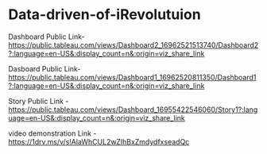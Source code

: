 # Data-driven-of-iRevolutuion


Dashboard Public Link- https://public.tableau.com/views/Dashboard2_16962521513740/Dashboard2?:language=en-US&:display_count=n&:origin=viz_share_link

Dasboard Public Link- https://public.tableau.com/views/Dashboard1_16962520811350/Dashboard1?:language=en-US&:display_count=n&:origin=viz_share_link

Story Public Link - https://public.tableau.com/views/Dashboard_16955422546060/Story1?:language=en-US&:display_count=n&:origin=viz_share_link

video demonstration Link -https://1drv.ms/v/s!AlaWhCUL2wZIhBxZmdydfxseadQc 

